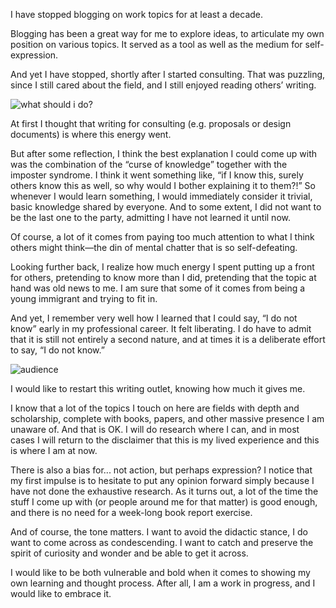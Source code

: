 I have stopped blogging on work topics for at least a decade.

Blogging has been a great way for me to explore ideas, to articulate my own position on various topics. It served as a tool as well as the medium for self-expression.

And yet I have stopped, shortly after I started consulting. That was puzzling, since I still cared about the field, and I still enjoyed reading others’ writing.

![what should i do?](/assets/2021/11/21/what_should_i_do.png)

At first I thought that writing for consulting (e.g. proposals or design documents) is where this energy went.

But after some reflection, I think the best explanation I could come up with was the combination of the “curse of knowledge” together with the imposter syndrome. I think it went something like, “if I know this, surely others know this as well, so why would I bother explaining it to them?!” So whenever I would learn something, I would immediately consider it trivial, basic knowledge shared by everyone. And to some extent, I did not want to be the last one to the party, admitting I have not learned it until now.

Of course, a lot of it comes from paying too much attention to what I think others might think—the din of mental chatter that is so self-defeating.

Looking further back, I realize how much energy I spent putting up a front for others, pretending to know more than I did, pretending that the topic at hand was old news to me. I am sure that some of it comes from being a young immigrant and trying to fit in.

And yet, I remember very well how I learned that I could say, “I do not know” early in my professional career. It felt liberating. I do have to admit that it is still not entirely a second nature, and at times it is a deliberate effort to say, “I do not know.”

![audience](/assets/2021/11/21/audience.png)

I would like to restart this writing outlet, knowing how much it gives me.

I know that a lot of the topics I touch on here are fields with depth and scholarship, complete with books, papers, and other massive presence I am unaware of. And that is OK. I will do research where I can, and in most cases I will return to the disclaimer that this is my lived experience and this is where I am at now.

There is also a bias for... not action, but perhaps expression? I notice that my first impulse is to hesitate to put any opinion forward simply because I have not done the exhaustive research. As it turns out, a lot of the time the stuff I come up with (or people around me for that matter) is good enough, and there is no need for a week-long book report exercise.

And of course, the tone matters. I want to avoid the didactic stance, I do want to come across as condescending. I want to catch and preserve the spirit of curiosity and wonder and be able to get it across.

I would like to be both vulnerable and bold when it comes to showing my own learning and thought process. After all, I am a work in progress, and I would like to embrace it.

